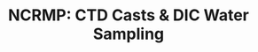 ---
layout: survey_template_single
title: "NCRMP: CTD Casts & DIC Water Sampling"
permalink: /surveys/ctdh2o
main_image: /assets/images/ctdh2osurvey_crop.jpg
main_image_caption: "A CTD is being deployed (left) while seawater is collected using Niskin bottle (on the right). Credit: NOAA Fisheries."
header:
  overlay_color: "#000"
  overlay_image: https://www.arcgis.com/sharing/rest/content/items/4976333fbf884f26b2fdc9ac51a20576/resources/bigger_dic_lab.jpg?v=1734134201861&w=1600
  caption: "Photo credit: NOAA Geoplatform"
  overlay_filter: linear-gradient(rgba(0, 0, 0, 0.5), rgba(255, 255, 255, 0.5))

survey_type: Monitoring ocean chemistry
survey_description: Water samples are collected simultaneously with CTD casts. Water samples are analyzed for carbonate chemistry while CTD casts provide information on the temperature and salinity profile at the site.
sidebar:
  nav: "docs"
how_to_download: Water chemistry data is archived with <a href = "https://www.ncei.noaa.gov/products/ocean-carbon-acidification-data-system">OCADS</a> and CTD data is only on NCEI.
sop_text: CTD and Water Sampling in the Pacific - updated 06/2023
url_sop: https://www.ncei.noaa.gov/data/oceans/coris/library/NOAA/CRCP/monitoring/protocols/NCRMP_Climate_WaterSamplingPacific.pdf
datasheets_text: "Metadata collected for CTD and water samples"
url_datasheets: /surveys/occ/datasheets
access_rawdata_text : "CTD casts and water samples are accessible separately."
r_code_text: "See our team scripts for processing raw data"

---